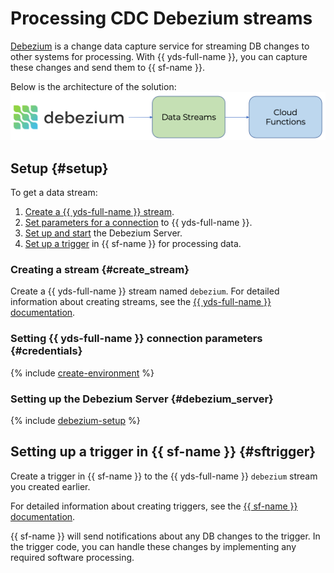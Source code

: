 
# Processing CDC Debezium streams

[Debezium](https://debezium.io) is a change data capture service for streaming DB changes to other systems for processing. With {{ yds-full-name }}, you can capture these changes and send them to {{ sf-name }}.

Below is the architecture of the solution:
![debezium](../../_assets/data-streams/debezium.png)

## Setup {#setup}
To get a data stream:
1. [Create a {{ yds-full-name }} stream](#create_stream).
1. [Set parameters for a connection](#credentials) to {{ yds-full-name }}.
1. [Set up and start](#debezium_server) the Debezium Server.
1. [Set up a trigger](#sftrigger) in {{ sf-name }} for processing data.

### Creating a stream {#create_stream}

Create a {{ yds-full-name }} stream named `debezium`. For detailed information about creating streams, see the [{{ yds-full-name }} documentation](../../data-streams/operations/manage-streams.md).

### Setting {{ yds-full-name }} connection parameters {#credentials}

{% include [create-environment](../../_includes/data-streams/create-environment.md) %}

### Setting up the Debezium Server {#debezium_server}

{% include [debezium-setup](../../_includes/data-streams/debezium-setup.md) %}

## Setting up a trigger in {{ sf-name }} {#sftrigger}

Create a trigger in {{ sf-name }} to the {{ yds-full-name }} `debezium` stream you created earlier.

For detailed information about creating triggers, see the [{{ sf-name }} documentation](../../functions/concepts/trigger/data-streams-trigger.md).

{{ sf-name }} will send notifications about any DB changes to the trigger. In the trigger code, you can handle these changes by implementing any required software processing.

